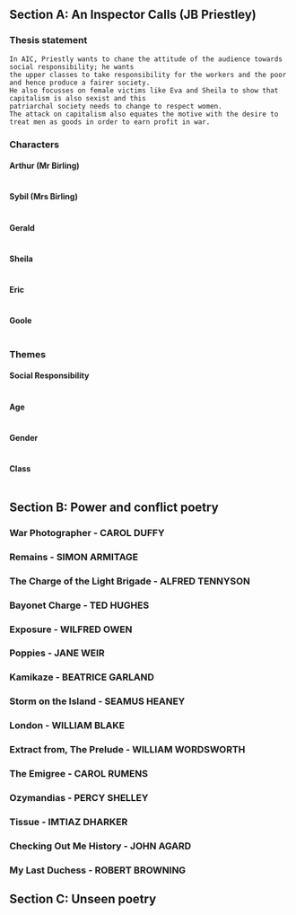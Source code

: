 ## Section A: An Inspector Calls (JB Priestley)

### Thesis statement
```
In AIC, Priestly wants to chane the attitude of the audience towards social responsibility; he wants
the upper classes to take responsibility for the workers and the poor and hence produce a fairer society.
He also focusses on female victims like Eva and Sheila to show that capitalism is also sexist and this
patriarchal society needs to change to respect women.
The attack on capitalism also equates the motive with the desire to treat men as goods in order to earn profit in war.
```

### Characters

#### Arthur (Mr Birling)
```

```

#### Sybil (Mrs Birling)
```

```

#### Gerald
```

```

#### Sheila
```

```

#### Eric
```

```

#### Goole
```

```

### Themes

#### Social Responsibility
```

```

#### Age
```

```

#### Gender
```

```

#### Class
```

```


## Section B: Power and conflict poetry

### War Photographer - CAROL DUFFY



### Remains - SIMON ARMITAGE



### The Charge of the Light Brigade - ALFRED TENNYSON



### Bayonet Charge - TED HUGHES



### Exposure - WILFRED OWEN



### Poppies - JANE WEIR



### Kamikaze - BEATRICE GARLAND



### Storm on the Island - SEAMUS HEANEY



### London - WILLIAM BLAKE



### Extract from, The Prelude - WILLIAM WORDSWORTH



### The Emigree - CAROL RUMENS



### Ozymandias - PERCY SHELLEY



### Tissue - IMTIAZ DHARKER



### Checking Out Me History - JOHN AGARD



### My Last Duchess - ROBERT BROWNING




## Section C: Unseen poetry
